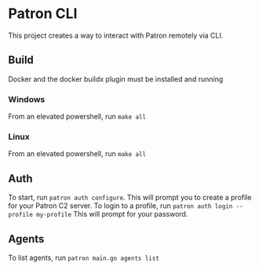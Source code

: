 # Patron CLI

This project creates a way to interact with Patron remotely via CLI.

## Build
Docker and the docker buildx plugin must be installed and running 

### Windows
From an elevated powershell, run `make all`

### Linux
From an elevated powershell, run `make all`

## Auth
To start, run `patron auth configure`. This will prompt you to create a profile for your Patron C2 server.
To login to a profile, run `patron auth login --profile my-profile` This will prompt for your password.

## Agents
To list agents, run `patron main.go agents list`
